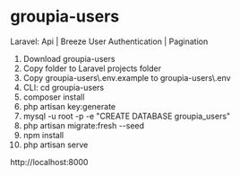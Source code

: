 # groupia-users
Laravel: Api | Breeze User Authentication | Pagination

1. Download groupia-users
2. Copy folder to Laravel projects folder
3. Copy groupia-users\\.env.example to groupia-users\\.env
4. CLI: cd groupia-users
5. composer install
6. php artisan key:generate
7. mysql -u root -p -e "CREATE DATABASE groupia_users"
8. php artisan migrate:fresh --seed
9. npm install
10. php artisan serve

http://localhost:8000
